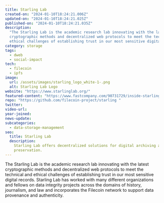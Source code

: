 ```yaml
---
title: Starling Lab
created-on: "2024-01-10T18:24:21.006Z"
updated-on: "2024-01-10T18:24:21.025Z"
published-on: "2024-01-10T18:24:21.035Z"
description:
  "The Starling Lab is the academic research lab innovating with the latest
  cryptographic methods and decentralized web protocols to meet the technical and
  ethical challenges of establishing trust in our most sensitive digital records."
category: storage
tags:
  - dweb
  - social-impact
tech:
  - filecoin
  - ipfs
image:
  url: /assets/images/starling_logo_white-1-.png
  alt: Starling Lab Logo
website: "https://www.starlinglab.org/"
featured-content: "https://www.fastcompany.com/90731729/inside-starling-lab-a-moonshot-project-to-preserve-the-worlds-most-important-information"
repo: "https://github.com/filecoin-project/starling "
twitter:
video-url:
year-joined:
news-update:
subcategories:
  - data-storage-management
seo:
  title: Starling Lab
  description:
    Starling Lab offers decentralized solutions for digital archiving and
    preservation.
---
```


The Starling Lab is the academic research lab innovating with the latest cryptographic methods and decentralized web protocols to meet the technical and ethical challenges of establishing trust in our most sensitive digital records. Starling Lab has worked with many different organizations and fellows on data integrity projects across the domains of history, journalism, and law and incorporates the Filecoin network to support data provenance and authenticity.
